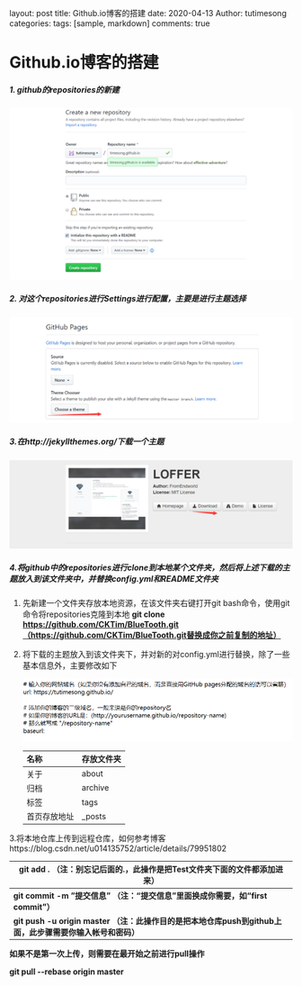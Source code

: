 layout: post
title: Github.io博客的搭建
date: 2020-04-13
Author: tutimesong
categories: 
tags: [sample, markdown]
comments: true

# Github.io博客的搭建

##### 1. github的repositories的新建

![image-20200413163317701](https://github.com/tutimesong/tutimesong.github.io/blob/master/images/image-20200413163317701.png)

##### 2. 对这个repositories进行Settings进行配置，主要是进行主题选择

![image-20200413163509684](https://github.com/tutimesong/tutimesong.github.io/blob/master/images/image-20200413163509684.png)

##### 3.在http://jekyllthemes.org/下载一个主题

![image-20200413163732330](https://github.com/tutimesong/tutimesong.github.io/blob/master/images/image-20200413163732330.png)

##### 4.将github中的repositories进行clone到本地某个文件夹，然后将上述下载的主题放入到该文件夹中，并替换config.yml和README文件夹

1.   先新建一个文件夹存放本地资源，在该文件夹右键打开git bash命令，使用git命令将repositories克隆到本地  **git clone https://github.com/CKTim/BlueTooth.git（https://github.com/CKTim/BlueTooth.git替换成你之前复制的地址）**

2. 将下载的主题放入到该文件夹下，并对新的对config.yml进行替换，除了一些基本信息外，主要修改如下

   ![image-20200413165101846](https://github.com/tutimesong/tutimesong.github.io/blob/master/images/image-20200413165101846.png)

   | 名称         | 存放文件夹 |
   | ------------ | ---------- |
   | 关于         | about      |
   | 归档         | archive    |
   | 标签         | tags       |
   | 首页存放地址 | _posts     |

3.将本地仓库上传到远程仓库，如何参考博客https://blog.csdn.net/u014135752/article/details/79951802

| **git add .     （注：别忘记后面的.，此操作是把Test文件夹下面的文件都添加进来）** |
| ------------------------------------------------------------ |
| **git commit  -m  ”提交信息”  （注：“提交信息”里面换成你需要，如“first commit”）** |
| **git push -u origin master  （注：此操作目的是把本地仓库push到github上面，此步骤需要你输入帐号和密码）** |

**如果不是第一次上传，则需要在最开始之前进行pull操作**

**git pull --rebase origin master**

